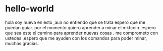 # hello-world
hola soy nueva en esto ,aun no entiendo que se trata  espero que me puedan guiar.
por el momento quiero aprender a minar el mktcoin.
espero que sea este el camino  para aprender nuevas cosas .
me comprometo con ustedes ,espero que me ayuden con los comandos para poder minar,
muchas gracias.
